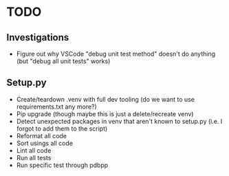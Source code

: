 # TODO

## Investigations

* Figure out why VSCode "debug unit test method" doesn't do anything (but "debug all unit tests" works)

## Setup.py

* Create/teardown .venv with full dev tooling (do we want to use requirements.txt any more?)
* Pip upgrade (though maybe this is just a delete/recreate venv)
* Detect unexpected packages in venv that aren't known to setup.py (i.e. I forgot to add them to the script)
* Reformat all code
* Sort usings all code
* Lint all code
* Run all tests
* Run specific test through pdbpp

